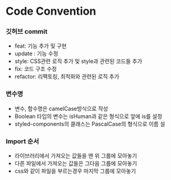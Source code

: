 # Code Convention

### 깃허브 commit

- feat: 기능 추가 및 구현
- update : 기능 수정
- style: CSS관련 로직 추가 및 style과 관련된 코드들 추가
- fix: 코드 구조 수정
- refactor: 리팩토링, 최적화와 관련된 로직 추가

### 변수명

- 변수, 함수명은 camelCase방식으로 작성
- Boolean 타입의 변수는 isHuman과 같은 형식으로 앞에 is를 설정
- styled-components의 클래스는 PascalCase의 형식으로 이름 설

### Import 순서

- 라이브러리에서 가져오는 값들을 맨 위 그룹에 모아놓기
- 다른 파일에서 가져오는 값들은 그다음 그룹에 모아놓기
- css와 같이 파일을 부르는경우 마지막 그룹에 모아놓기

